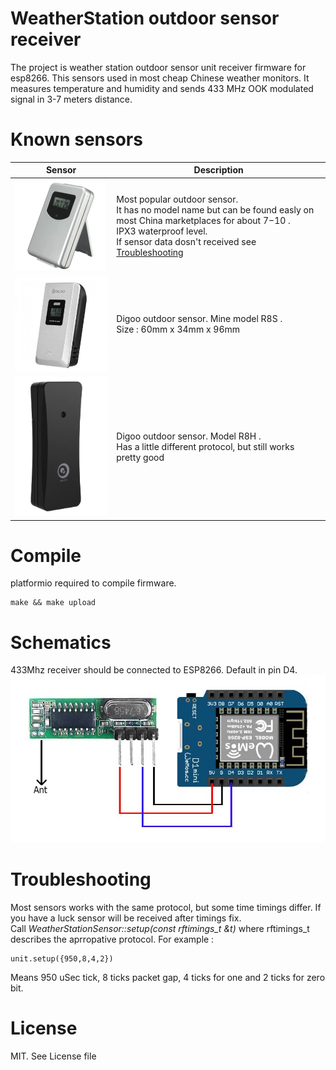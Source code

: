 # WeatherStation outdoor sensor receiver
The project is weather station outdoor sensor unit receiver firmware for esp8266. 
This sensors used in most cheap Chinese weather monitors. It measures temperature and humidity and sends 433 MHz OOK  modulated signal in 3-7 meters distance.

# Known sensors
| Sensor | Description |
|---|---|
|![Weather sensor](doc/Sensor1.png "Weather sensor")| Most popular outdoor sensor. <br />It has no model name but can be found easly on most China marketplaces for about $7-$10 .<br /> IPX3 waterproof level. <br /> If sensor data dosn't received see [Troubleshooting](#Troubleshooting) |   
|![DGR8S](doc/Sensor2.png "Weather sensor")| Digoo outdoor sensor. Mine model R8S .<br />Size : 60mm x 34mm x 96mm|   
|![DGR8H](doc/Sensor3.png "Weather sensor")| Digoo outdoor sensor. Model R8H .<br /> Has a little different protocol, but still works pretty good|   


# Compile
platformio required to compile firmware.
```
make && make upload
``` 

# Schematics
433Mhz receiver should be connected to ESP8266. Default in pin D4. 
![Schema](doc/schematics.jpg)


# Troubleshooting
Most sensors works with the same protocol, but some time timings differ. If you have a luck sensor will be received after timings fix.<br />
Call _WeatherStationSensor::setup(const rftimings_t &t)_ where rftimings_t describes the aprropative protocol. For example :
```
unit.setup({950,8,4,2})
``` 
Means 950 uSec tick, 8 ticks packet gap, 4 ticks for one and 2 ticks for zero bit.

# License

MIT. See License file


